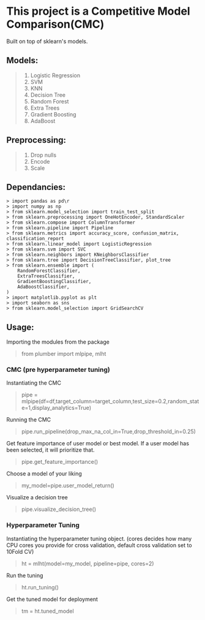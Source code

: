 # This project is a Competitive Model Comparison(CMC)
Built on top of sklearn's models.

## Models:
> 1. Logistic Regression
> 2. SVM
> 3. KNN
> 4. Decision Tree
> 5. Random Forest
> 6. Extra Trees
> 7. Gradient Boosting
> 8. AdaBoost
>

## Preprocessing:
> 1. Drop nulls
> 2. Encode
> 3. Scale

## Dependancies:

```
> import pandas as pd\r
> import numpy as np
> from sklearn.model_selection import train_test_split
> from sklearn.preprocessing import OneHotEncoder, StandardScaler
> from sklearn.compose import ColumnTransformer
> from sklearn.pipeline import Pipeline
> from sklearn.metrics import accuracy_score, confusion_matrix, classification_report
> from sklearn.linear_model import LogisticRegression
> from sklearn.svm import SVC
> from sklearn.neighbors import KNeighborsClassifier
> from sklearn.tree import DecisionTreeClassifier, plot_tree
> from sklearn.ensemble import (
    RandomForestClassifier,
    ExtraTreesClassifier,
    GradientBoostingClassifier,
    AdaBoostClassifier,
)
> import matplotlib.pyplot as plt
> import seaborn as sns
> from sklearn.model_selection import GridSearchCV
```

## Usage:

Importing the modules from the package
>from plumber import mlpipe, mlht

### CMC (pre hyperparameter tuning)
Instantiating the CMC
>pipe = mlpipe(df=df,target_column=target_column,test_size=0.2,random_state=1,display_analytics=True)
>

Running the CMC
>pipe.run_pipeline(drop_max_na_col_in=True,drop_threshold_in=0.25)
>

Get feature importance of user model or best model. If a user model has been selected, it will prioritize that.
>pipe.get_feature_importance()
>

Choose a model of your liking
>my_model=pipe.user_model_return()

Visualize a decision tree
>pipe.visualize_decision_tree()
>

### Hyperparameter Tuning

Instantiating the hyperparameter tuning object. (cores decides how many CPU cores you provide for cross validation, default cross validation set to 10Fold CV)
>ht = mlht(model=my_model, pipeline=pipe, cores=2)

Run the tuning
>ht.run_tuning()

Get the tuned model for deployment
>tm = ht.tuned_model
